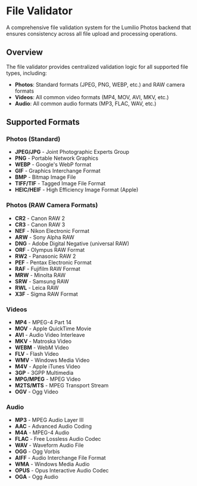 # File Validator

A comprehensive file validation system for the Lumilio Photos backend that ensures consistency across all file upload and processing operations.

## Overview

The file validator provides centralized validation logic for all supported file types, including:
- **Photos**: Standard formats (JPEG, PNG, WEBP, etc.) and RAW camera formats
- **Videos**: All common video formats (MP4, MOV, AVI, MKV, etc.)
- **Audio**: All common audio formats (MP3, FLAC, WAV, etc.)

## Supported Formats

### Photos (Standard)
- **JPEG/JPG** - Joint Photographic Experts Group
- **PNG** - Portable Network Graphics
- **WEBP** - Google's WebP format
- **GIF** - Graphics Interchange Format
- **BMP** - Bitmap Image File
- **TIFF/TIF** - Tagged Image File Format
- **HEIC/HEIF** - High Efficiency Image Format (Apple)

### Photos (RAW Camera Formats)
- **CR2** - Canon RAW 2
- **CR3** - Canon RAW 3
- **NEF** - Nikon Electronic Format
- **ARW** - Sony Alpha RAW
- **DNG** - Adobe Digital Negative (universal RAW)
- **ORF** - Olympus RAW Format
- **RW2** - Panasonic RAW 2
- **PEF** - Pentax Electronic Format
- **RAF** - Fujifilm RAW Format
- **MRW** - Minolta RAW
- **SRW** - Samsung RAW
- **RWL** - Leica RAW
- **X3F** - Sigma RAW Format

### Videos
- **MP4** - MPEG-4 Part 14
- **MOV** - Apple QuickTime Movie
- **AVI** - Audio Video Interleave
- **MKV** - Matroska Video
- **WEBM** - WebM Video
- **FLV** - Flash Video
- **WMV** - Windows Media Video
- **M4V** - Apple iTunes Video
- **3GP** - 3GPP Multimedia
- **MPG/MPEG** - MPEG Video
- **M2TS/MTS** - MPEG Transport Stream
- **OGV** - Ogg Video

### Audio
- **MP3** - MPEG Audio Layer III
- **AAC** - Advanced Audio Coding
- **M4A** - MPEG-4 Audio
- **FLAC** - Free Lossless Audio Codec
- **WAV** - Waveform Audio File
- **OGG** - Ogg Vorbis
- **AIFF** - Audio Interchange File Format
- **WMA** - Windows Media Audio
- **OPUS** - Opus Interactive Audio Codec
- **OGA** - Ogg Audio
